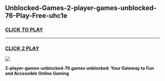 
## Unblocked-Games-2-player-games-unblocked-76-Play-Free-uhc1e
<h3>
<a href="https://premium76.site?title=2-player-games-unblocked-76&ref=21A">CLICK TO PLAY</a></h3>
<hr>

<h3>
<a href="https://premium76.site?title=2-player-games-unblocked-76&ref=21A">CLICK 2 PLAY</a>
  
</h3>

<a href="https://premium76.site?title=2-player-games-unblocked-76&ref=21A"><img src="https://clearcache.store/games.png"></a>


**2-player-games-unblocked-76 games unblocked: Your Gateway to Fun and Accessible Online Gaming**
